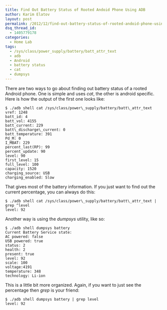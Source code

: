 ```yaml
---
title: Find Out Battery Status of Rooted Andoid Phone Using ADB
author: Karim Elatov
layout: post
permalink: /2012/12/find-out-battery-status-of-rooted-andoid-phone-using-adb/
dsq_thread_id:
  - 1405779178
categories:
  - Home Lab
tags:
  - /sys/class/power_supply/battery/batt_attr_text
  - adb
  - Android
  - battery status
  - cat
  - dumpsys
---
```

There are two ways to go about finding out battery status of a rooted Android phone. One is simple and uses *cat*, the other is android specific. Here is how the output of the first one looks like:

	  
	$ ./adb shell cat /sys/class/power\_supply/battery/batt\_attr_text  
	vref: 1248  
	batt_id: 4  
	batt_vol: 4155  
	batt_current: 229  
	batt\_discharge\_current: 0  
	batt_temperature: 391  
	Pd_M: 0  
	I_MBAT: 229  
	percent_last(RP): 99  
	percent_update: 90  
	level: 90  
	first_level: 15  
	full_level: 100  
	capacity: 1520  
	charging_source: USB  
	charging_enabled: Slow  
	

That gives most of the battery information. If you just want to find out the current percentage, you can always do this:

	  
	$ ./adb shell cat /sys/class/power\_supply/battery/batt\_attr_text | grep ^level  
	level: 92  
	

Another way is using the *dumpsys* utility, like so:

	  
	$ ./adb shell dumpsys battery  
	Current Battery Service state:  
	AC powered: false  
	USB powered: true  
	status: 2  
	health: 2  
	present: true  
	level: 92  
	scale: 100  
	voltage:4191  
	temperature: 348  
	technology: Li-ion  
	

This is a little bit more organized. Again, if you want to just see the percentage then *grep* is your friend:

	  
	$ ./adb shell dumpsys battery | grep level  
	level: 92  
	

